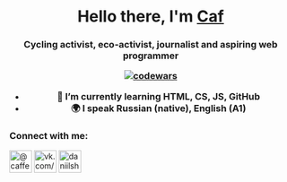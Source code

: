 <h1 align="center">Hello there, I'm <a href="https://caf435.github.io/" target="_blank">Caf</a> </h1>
<h3 align="center">Cycling activist, eco-activist, journalist and aspiring web programmer

[![codewars](https://www.codewars.com/users/wancraft/badges/small)](https://www.codewars.com/users/wancraft) 

- 🌱 I’m currently learning **HTML, CS, JS, GitHub**
- 🌍 I speak Russian (native), English (A1)

### Connect with me:
<p align="left">
<a href="https://t.me/caffeinque" target="blank"><img align="center" src="https://raw.githubusercontent.com/daniilshat/daniilshat/2d7eafe5250314b3d422c86b35de062e0f1f5178/icons/Telegram.svg" alt="@caffeinque" height="40" width="40" /></a>
<a href="https://vk.com/caf77" target="blank"><img align="center" src="https://raw.githubusercontent.com/daniilshat/daniilshat/2d7eafe5250314b3d422c86b35de062e0f1f5178/icons/vk.svg" alt="vk.com/caf77" height="40" width="40" /></a>
<a href="https://codepen.io/daniilshat" target="blank"><img align="center" src="https://raw.githubusercontent.com/daniilshat/daniilshat/2d7eafe5250314b3d422c86b35de062e0f1f5178/icons/codepen.svg" alt="daniilshat" height="40" width="40" /></a>
</p>